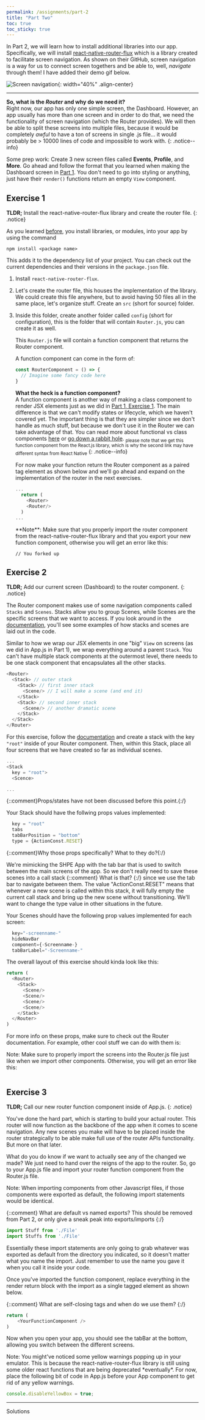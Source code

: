 ```yaml
---
permalink: /assignments/part-2
title: "Part Two"
toc: true
toc_sticky: true
---
```


In Part 2, we will learn how to install additional libraries into our app. Specifically, we will install [react-native-router-flux](https://github.com/aksonov/react-native-router-flux) which is a library created to facilitate screen navigation. As shown on their GitHub, screen navigation is a way for us to connect screen togethers and be able to, well, _navigate_ through them! I have added their demo gif below.

![Screen navigation](https://user-images.githubusercontent.com/3681859/27937441-ef61d932-626b-11e7-885f-1db7dc74b32e.gif){: width="40%" .align-center}

--- 

**So, what is the *Router* and why do we need it?**  
Right now, our app has only one simple screen, the Dashboard. However, an app usually has more than one screen and in order to do that, we need the functionality of screen navigation (which the Router provides). We will then be able to split these screens into multiple files, because it would be completely *awful* to have a ton of screens in single .js file... it would probably be > 10000 lines of code and impossible to work with.
{: .notice--info}

Some prep work: Create 3 new screen files called **Events**, **Profile**, and **More**. Go ahead and follow the format that you learned when making the Dashboard screen in [Part 1](./part-1). You don't need to go into styling or anything, just have their `render()` functions return an empty `View` component.

## Exercise 1
**TLDR;** Install the react-native-router-flux library and create the router file.
{: .notice}

As you learned [before](./part-1#exercise-6), you install libraries, or modules, into your app by using the command

  ```
  npm install <package name>
  ```

This adds it to the dependency list of your project. You can check out the current dependencies and their versions in the `package.json` file.

1. Install `react-native-router-flux`.
2. Let's create the router file, this houses the implementation of the library. We could create this file anywhere, but to avoid having 50 files all in the same place, let's organize stuff. Create an `src` (short for source) folder.
3. Inside this folder, create another folder called `config` (short for configuration), this is the folder that will contain `Router.js`, you can create it as well.

    This `Router.js` file will contain a function component that returns the Router component.

    A function component can come in the form of:

    ```js
    const RouterComponent = () => {
      // Imagine some fancy code here
    }
    ```

    **What the heck is a function component?**  
    A function component is another way of making a class component to render JSX elements just as we did in [Part 1, Exercise 1](./part-1#exercise-1). The main difference is that we can't modify states or lifecycle, which we haven't covered yet. The important thing is that they are simpler since we don't handle as much stuff, but because we don't use it in the Router we can take advantage of that. You can read more about functional vs class components [here](https://guide.freecodecamp.org/react-native/functional-vs-class-components/) or [go down a rabbit hole](https://www.robinwieruch.de/react-function-component). <sub>please note that we get this function component from the React.js library, which is why the second link may have different syntax from React Native</sub>
    {: .notice--info}

    For now make your function return the Router component as a paired tag element as shown below and we'll go ahead and expand on the implementation of the router in the next exercises.

    ```js
    ...
      return (
        <Router>
        <Router/>
      )
    ...
    ```

    <div class="notice--warning" markdown="1">
    **Note**: Make sure that you properly import the router component from the react-native-router-flux library and that you export your new function component, otherwise you will get an error like this:
    
    ```
    // You forked up
    
    ```
    </div>

## Exercise 2
**TLDR;** Add our current screen (Dashboard) to the router component.
{: .notice}

The Router component makes use of some navigation components called `Stacks` and `Scenes`. Stacks allow you to group Scenes, while Scenes are the specific screens that we want to access. If you look around in the [documentation](https://github.com/aksonov/react-native-router-flux), you'll see some examples of how stacks and scenes are laid out in the code.

Similar to how we wrap our JSX elements in one "big" `View` on screens (as we did in App.js in Part 1), we wrap everything around a parent `Stack`. You can't have multiple stack components at the outermost level, there needs to be one stack component that encapsulates all the other stacks.

```js
<Router>
  <Stack> // outer stack
    <Stack> // first inner stack
      <Scene/> // I will make a scene (and end it)
    </Stack>
    <Stack> // second inner stack
      <Scene/> // another dramatic scene
    </Stack>
  </Stack>
</Router>
```

For this exercise, follow the [documentation](https://github.com/aksonov/react-native-router-flux) and create a stack with the key `"root"` inside of your Router component. Then, within this Stack, place all four screens that we have created so far as individual scenes.

```js
...
<Stack
  key = "root">
  <Scence>

...
```
{::comment}Props/states have not been discussed before this point.{:/}

Your Stack should have the follwing props values implemented:  
```js 
  key = "root"  
  tabs  
  tabBarPosition = "bottom"  
  type = {ActionConst.RESET}
```

{::comment}Why those props specifically? What to they do?{:/}

We're mimicking the SHPE App with the tab bar that is used to switch between the main screens of the app. So we don't really need to save these scenes into a call stack {::comment} What is that? {:/} since we use the tab bar to navigate between them. The value "ActionConst.RESET" means that whenever a new scene is called within this stack, it will fully empty the current call stack and bring up the new scene without transitioning. We'll want to change the type value in other situations in the future. 

Your Scenes should have the following prop values implemented for each screen:  
```js
  key="-screenname-"
  hideNavBar
  component={-Screenname-}
  tabBarLabel="-Screenname-"
```

The overall layout of this exercise should kinda look like this:  
```js
return (
  <Router>
    <Stack>
      <Scene/>
      <Scene/>
      <Scene/>
      <Scene/>
    </Stack>
  </Router>
)
```

For more info on these props, make sure to check out the Router documentation. For example, other cool stuff we can do with them is:

<div class="notice--warning" markdown="1">
Note: Make sure to properly import the screens into the Router.js file just like when we import other components. Otherwise, you will get an error like this:

```
```
</div>

## Exercise 3
**TLDR;** Call our new router function component inside of App.js.
{: .notice}

You've done the hard part, which is starting to build your actual router. This router will now function as the backbone of the app when it comes to scene navigation. Any new scenes you make will have to be placed inside the router strategically to be able make full use of the router APIs functionality. But more on that later. 

What do you do know if we want to actually see any of the changed we made? We just need to hand over the reigns of the app to the router. So, go to your App.js file and import your router function component from the Router.js file. 

Note: When importing components from other Javascript files, if those components were exported as default, the following import statements would be identical.

{::comment} What are default vs named exports? This should be removed from Part 2, or only give a sneak peak into exports/imports {:/}

```js
import Stuff from './File'
import Stuffs from './File'
```

Essentially these import statements are only going to grab whatever was exported as default from the directory you indicated, so it doesn't matter what you name the import. Just remember to use the name you gave it when you call it inside your code.

Once you've imported the function component, replace everything in the render return block with the import as a single tagged element as shown below.

{::comment} What are self-closing tags and when do we use them? {:/}
```js
return (
    <YourFunctionComponent />
)
```

Now when you open your app, you should see the tabBar at the bottom, allowing you switch between the different screens. 

<div class="notice--info" markdown="1">
Note: You might've noticed some yellow warnings popping up in your emulator. This is because the react-native-router-flux library is still using some older react functions that are being deprecated *eventually*. For now, place the following bit of code in App.js before your App component to get rid of any yellow warnings.

```js
console.disableYellowBox = true;
```
</div>


---
Solutions